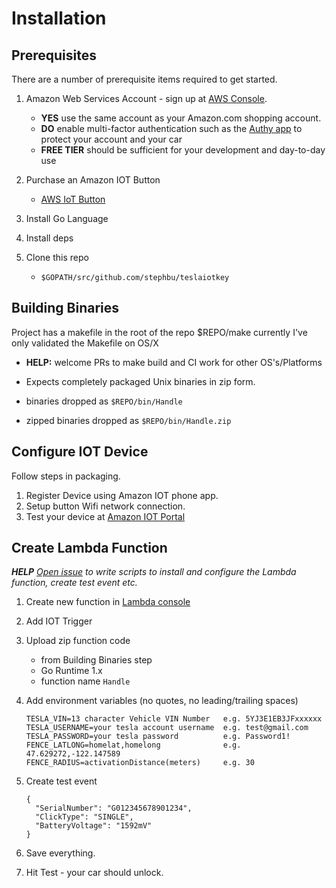 # Installation
## Prerequisites
There are a number of prerequisite items required to get started.

1) Amazon Web Services Account - sign up at [AWS Console](https://aws.amazon.com).  
    - <b>YES</b> use the same account as your Amazon.com shopping account.
    - <b>DO</b> enable multi-factor authentication such as the [Authy app](https://authy.com) to protect your account and your car
    - <b>FREE TIER</b> should be sufficient for your development and day-to-day use

2) Purchase an Amazon IOT Button
    - [AWS IoT Button](https://aws.amazon.com/iotbutton/)

3) Install Go Language

4) Install deps

4) Clone this repo
    - ```$GOPATH/src/github.com/stephbu/teslaiotkey``` 
## Building Binaries
Project has a makefile in the root of the repo $REPO/make currently I've only validated the Makefile on OS/X

  - <b>HELP:</b> welcome PRs to make build and CI work for other OS's/Platforms

  - Expects completely packaged Unix binaries in zip form.

  - binaries dropped as ```$REPO/bin/Handle```

  - zipped binaries dropped as ```$REPO/bin/Handle.zip```

## Configure IOT Device
Follow steps in packaging.
1) Register Device using Amazon IOT phone app.
2) Setup button Wifi network connection.
3) Test your device at [Amazon IOT Portal](https://us-west-2.console.aws.amazon.com/iotv2)

## Create Lambda Function
<i><b>HELP</b> [Open issue](https://github.com/stephbu/teslaiotkey/issues/3) to write scripts to install and configure the Lambda function,
create test event etc.</i>
1) Create new function in [Lambda console](https://us-west-2.console.aws.amazon.com/lambda/)
2) Add IOT Trigger
3) Upload zip function code 
    - from Building Binaries step
    - Go Runtime 1.x
    - function name ```Handle```
4) Add environment variables (no quotes, no leading/trailing spaces)
    ```
    TESLA_VIN=13 character Vehicle VIN Number   e.g. 5YJ3E1EB3JFxxxxxx
    TESLA_USERNAME=your tesla account username  e.g. test@gmail.com
    TESLA_PASSWORD=your tesla password          e.g. Password1!
    FENCE_LATLONG=homelat,homelong              e.g. 47.629272,-122.147589 
    FENCE_RADIUS=activationDistance(meters)     e.g. 30
    ```
5) Create test event

    ```
    {
      "SerialNumber": "G012345678901234",
      "ClickType": "SINGLE",
      "BatteryVoltage": "1592mV"
    }
    ```
6) Save everything.
7) Hit Test - your car should unlock.